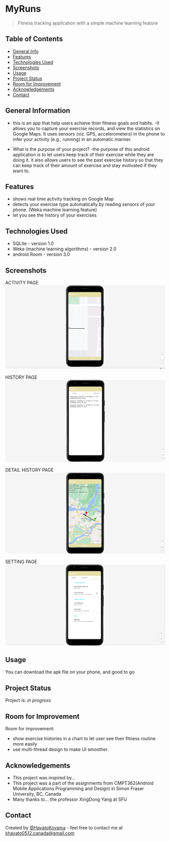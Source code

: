 # MyRuns
> Fitness tracking application with a simple machine learning feature


## Table of Contents
* [General Info](#general-information)
* [Features](#features)
* [Technologies Used](#technologies-used)
* [Screenshots](#screenshots)
* [Usage](#usage)
* [Project Status](#project-status)
* [Room for Improvement](#room-for-improvement)
* [Acknowledgements](#acknowledgements)
* [Contact](#contact)
<!-- * [License](#license) -->

<!--  what is it? for what ? and how??  -->
## General Information

- this is an app that help users achieve thier fitness goals and habits.
-It allows you to capture your exercise records, and view the statistics on Google Maps. It uses sensors (viz. GPS, accelerometers) in the phone to infer your activity (e.g., running) in an automatic manner.

- What is the purpose of your project?
-the purpose of this android application is to let users keep track of their exercise while they are doing it. it also allows users to see the past exercise history so that they can keep track of their amount of exercise and stay motivated if they want to.

## Features
- shows real time activity tracking on Google Map
- detects your exercise type automatically by reading sensors of your phone. (Weka machine learning feature)
- let you see the history of your exercises


## Technologies Used
- SQLite - version 1.0
- Weka (machine learning algorithms) - version 2.0
- android Room - version 3.0





## Screenshots

ACTIVITY PAGE
![Example screenshot1](./images/MRS1.png)

HISTORY PAGE
![Example screenshot1](./images/MRS2.png)

DETAIL HISTORY PAGE
![Example screenshot1](./images/MRS3.png)

SETTING PAGE
![Example screenshot1](./images/MRS4.png)
<!-- If you have screenshots you'd like to share, include them here. -->


## Usage
You can download the apk file on your phone, and good to go


## Project Status
Project is: _in progress_


## Room for Improvement

Room for improvement:
- show exercise histories in a chart to let user see their fitness routine more easily
- use multi-thread design to make UI smoother.


## Acknowledgements

- This project was inspired by...
- This project was a part of the assignments from CMPT362(Android Mobile Applications Programming and Design) in Simon Fraser University, BC, Canada 
- Many thanks to... the professor XingDong Yang at SFU


## Contact
Created by [@HayatoKoyama](https://github.com/Hayato0512) - feel free to contact me at khayato0512.canada@gmail.com


<!-- Optional -->
<!-- ## License -->
<!-- This project is open source and available under the [... License](). -->

<!-- You don't have to include all sections - just the one's relevant to your project -->
